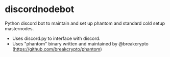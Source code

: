 # discordnodebot

Python discord bot to maintain and set up phantom and standard cold setup masternodes.

- Uses discord.py to interface with discord.
- Uses "phantom" binary written and maintained by  @breakcrypto  (https://github.com/breakcrypto/phantom)
